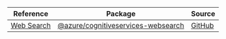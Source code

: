 | Reference | Package | Source |
|---|---|---|
|[Web Search](cognitiveservices-websearch-readme.md)|[@azure/cognitiveservices-websearch](https://www.npmjs.com/package/@azure/cognitiveservices-websearch)|[GitHub](https://github.com/Azure/azure-sdk-for-js)|

